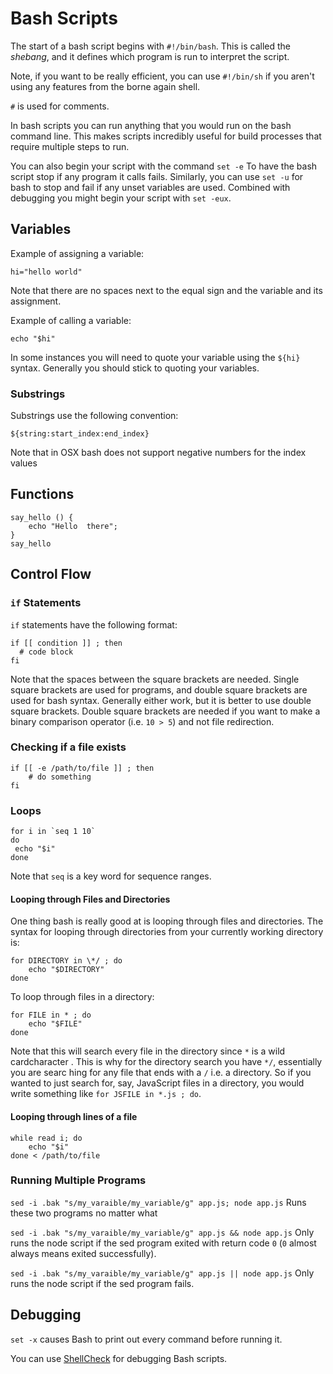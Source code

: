 # Bash Scripts

The start of a bash script begins with `#!/bin/bash`. This is called the *shebang*, and it defines which program is run to interpret the script.

Note, if you want to be really efficient, you can use `#!/bin/sh` if you aren't using any features from the borne again shell.

`#` is used for comments.

In bash scripts you can run anything that you would run on the bash command line. This makes scripts incredibly useful for build processes that require multiple steps to run.

You can also begin your script with the command `set -e` To have the bash script stop if any program it calls fails. Similarly, you can use `set -u` for bash to stop and fail if any unset variables are used. Combined with debugging you might begin your script with `set -eux`.

## Variables

Example of assigning a variable:

`hi="hello world"`

Note that there are no spaces next to the equal sign and the variable and its assignment.

Example of calling a variable:

`echo "$hi"`

In some instances you will need to quote your variable using the `${hi}` syntax. Generally you should stick to quoting your variables.

### Substrings

Substrings use the following convention:

`${string:start_index:end_index}`

Note that in OSX bash does not support negative numbers for the index values

## Functions

```
say_hello () {
    echo "Hello  there";
}
say_hello
```

## Control Flow

### `if` Statements

`if` statements have the following format:

```
if [[ condition ]] ; then
  # code block
fi
```

Note that the spaces between the square brackets are needed. Single square brackets are used for programs, and double square brackets are used for bash syntax. Generally either work, but it is better to use double square brackets. Double square brackets are needed if you want to make a binary comparison operator (i.e. `10 > 5`) and not file redirection.

### Checking if a file exists

```
if [[ -e /path/to/file ]] ; then
    # do something
fi
```

### Loops

```
for i in `seq 1 10`
do
 echo "$i"
done
```

Note that `seq` is a key word for sequence ranges.

#### Looping through Files and Directories

One thing bash is really good at is looping through files and directories. The syntax for looping through directories from your currently working directory is:

```
for DIRECTORY in \*/ ; do
    echo "$DIRECTORY"
done
```

To loop through files in a directory:

```
for FILE in * ; do
    echo "$FILE"
done
```

Note that this will search every file in the directory since `*` is a wild cardcharacter . This is why for the directory search you have `*/`, essentially you are searc hing for any file that ends with a `/` i.e. a directory. So if you wanted to just search for, say, JavaScript files in a directory, you would write something like `for JSFILE in *.js ; do`.

#### Looping through lines of a file

```
while read i; do
    echo "$i"
done < /path/to/file
```

### Running Multiple Programs

`sed -i .bak "s/my_varaible/my_variable/g" app.js; node app.js` Runs these two programs no matter what

`sed -i .bak "s/my_varaible/my_variable/g" app.js && node app.js` Only runs the node script if the sed program exited with return code `0` (`0` almost always means exited successfully).

`sed -i .bak "s/my_varaible/my_variable/g" app.js || node app.js` Only runs the node script if the sed program fails.

## Debugging

`set -x` causes Bash to print out every command before running it.

You can use [ShellCheck](https://www.shellcheck.net/#) for debugging Bash scripts.
